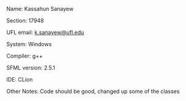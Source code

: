 Name: Kassahun Sanayew 

Section: 17948

UFL email: k.sanayew@ufl.edu

System: Windows

Compiler: g++

SFML version: 2.5.1

IDE: CLion

Other Notes: Code should be good, changed up some of the classes
